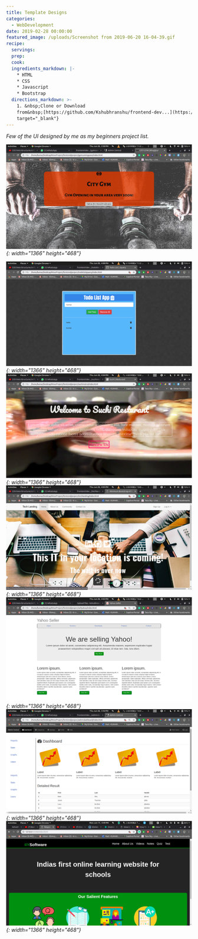 ```yaml
---
title: Template Designs
categories:
  - WebDevelopment
date: 2019-02-28 00:00:00
featured_image: /uploads/Screenshot from 2019-06-20 16-04-39.gif
recipe:
  servings:
  prep:
  cook:
  ingredients_markdown: |-
    * HTML
    * CSS
    * Javascript
    * Bootstrap
  directions_markdown: >-
    1. &nbsp;Clone or Download
    from&nbsp;[https://github.com/Kshubhranshu/frontend-dev...](https://github.com/Kshubhranshu/frontend-dev...){:
    target="_blank"}
---
```


*Few of the UI designed by me as my beginners project list.*

*![](/uploads/screenshot-from-2019-06-20-15-58-7.png){: width="1366" height="468"}*

*![](/uploads/screenshot-from-2019-06-20-16-08-7.png){: width="1366" height="468"}![](/uploads/screenshot-from-2019-06-20-16-04-39.png){: width="1366" height="468"}![](/uploads/screenshot-from-2019-06-20-16-05-23.png){: width="1366" height="468"}![](/uploads/screenshot-from-2019-06-20-16-03-56.png){: width="1366" height="468"}![](/uploads/screenshot-from-2019-06-20-15-56-34.png){: width="1366" height="468"}![](/uploads/screenshot-from-2019-06-17-16-49-5.png){: width="1366" height="468"}*